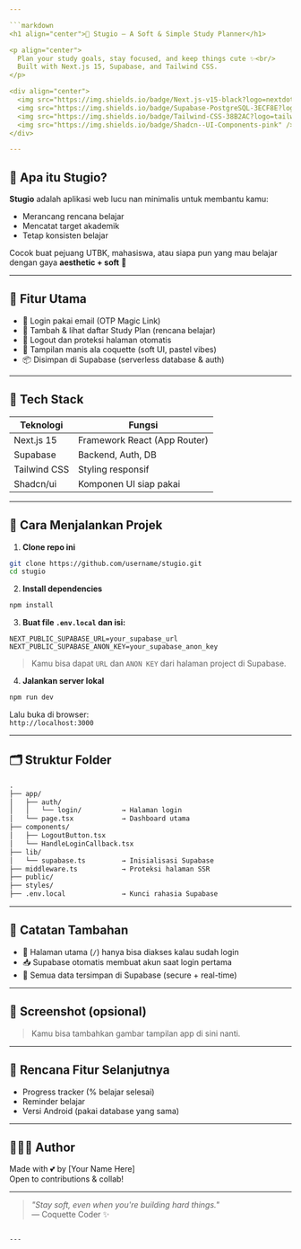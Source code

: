 ```yaml
---

```markdown
<h1 align="center">💖 Stugio — A Soft & Simple Study Planner</h1>

<p align="center">
  Plan your study goals, stay focused, and keep things cute ✨<br/>
  Built with Next.js 15, Supabase, and Tailwind CSS.
</p>

<div align="center">
  <img src="https://img.shields.io/badge/Next.js-v15-black?logo=nextdotjs" />
  <img src="https://img.shields.io/badge/Supabase-PostgreSQL-3ECF8E?logo=supabase" />
  <img src="https://img.shields.io/badge/Tailwind-CSS-38B2AC?logo=tailwindcss" />
  <img src="https://img.shields.io/badge/Shadcn--UI-Components-pink" />
</div>

---
```


## 🌸 Apa itu Stugio?

**Stugio** adalah aplikasi web lucu nan minimalis untuk membantu kamu:
- Merancang rencana belajar
- Mencatat target akademik
- Tetap konsisten belajar

Cocok buat pejuang UTBK, mahasiswa, atau siapa pun yang mau belajar dengan gaya **aesthetic + soft** 🎀

---

## 🧁 Fitur Utama

- 💌 Login pakai email (OTP Magic Link)
- 📝 Tambah & lihat daftar Study Plan (rencana belajar)
- 🔐 Logout dan proteksi halaman otomatis
- 🎀 Tampilan manis ala coquette (soft UI, pastel vibes)
- 📦 Disimpan di Supabase (serverless database & auth)

---

## 🧪 Tech Stack

| Teknologi     | Fungsi                        |
|---------------|-------------------------------|
| Next.js 15    | Framework React (App Router)  |
| Supabase      | Backend, Auth, DB             |
| Tailwind CSS  | Styling responsif             |
| Shadcn/ui     | Komponen UI siap pakai        |

---

## 🚀 Cara Menjalankan Projek

1. **Clone repo ini**

```bash
git clone https://github.com/username/stugio.git
cd stugio
```

2. **Install dependencies**

```bash
npm install
```

3. **Buat file `.env.local` dan isi:**

```env
NEXT_PUBLIC_SUPABASE_URL=your_supabase_url
NEXT_PUBLIC_SUPABASE_ANON_KEY=your_supabase_anon_key
```

> Kamu bisa dapat `URL` dan `ANON KEY` dari halaman project di Supabase.

4. **Jalankan server lokal**

```bash
npm run dev
```

Lalu buka di browser:  
`http://localhost:3000`

---

## 🗂 Struktur Folder

```txt
.
├── app/
│   ├── auth/
│   │   └── login/          → Halaman login
│   └── page.tsx            → Dashboard utama
├── components/
│   ├── LogoutButton.tsx
│   └── HandleLoginCallback.tsx
├── lib/
│   └── supabase.ts         → Inisialisasi Supabase
├── middleware.ts           → Proteksi halaman SSR
├── public/
├── styles/
├── .env.local              → Kunci rahasia Supabase
```

---

## 🌷 Catatan Tambahan

- 🔐 Halaman utama (`/`) hanya bisa diakses kalau sudah login
- 📥 Supabase otomatis membuat akun saat login pertama
- 📡 Semua data tersimpan di Supabase (secure + real-time)

---

## 📸 Screenshot (opsional)

> Kamu bisa tambahkan gambar tampilan app di sini nanti.

---

## 🧠 Rencana Fitur Selanjutnya

- Progress tracker (% belajar selesai)
- Reminder belajar
- Versi Android (pakai database yang sama)

---

## 👩🏻‍💻 Author

Made with 💕 by [Your Name Here]  
Open to contributions & collab!

---

> _"Stay soft, even when you're building hard things."_  
> — Coquette Coder ✨

```

---
